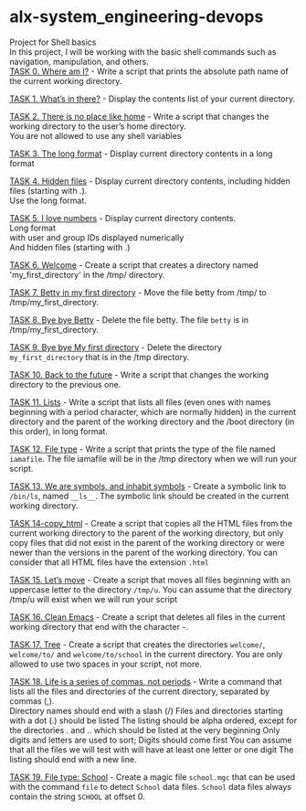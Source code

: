 # alx-system_engineering-devops
Project for Shell basics    
In this project, I will be working with the basic shell commands such as navigation, manipulation, and others.     
[TASK 0. Where am I?](./0-current_working_directory) - Write a script that prints the absolute path name of the current working directory.

[TASK 1. What’s in there?](./1-listit) - Display the contents list of your current directory.

[TASK 2. There is no place like home](./2-bring_me_home) - Write a script that changes the working directory to the user’s home directory.     
You are not allowed to use any shell variables

[TASK 3. The long format](./3-listfiles) - Display current directory contents in a long format

[TASK 4. Hidden files](./4-listmorefiles) - Display current directory contents, including hidden files (starting with .).       
Use the long format.

[TASK 5. I love numbers](./5-listfilesdigitonly) - Display current directory contents.         
Long format       
with user and group IDs displayed numerically        
And hidden files (starting with .)        

[TASK 6. Welcome](./6-firstdirectory) - Create a script that creates a directory named 'my_first_directory' in the /tmp/ directory.

[TASK 7. Betty in my first directory](./7-movethatfile) - Move the file betty from /tmp/ to /tmp/my_first_directory.

[TASK 8. Bye bye Betty](./8-firstdelete) - Delete the file betty. The file `betty` is in /tmp/my_first_directory.

[TASK 9. Bye bye My first directory](./9-firstdirdeletion) - Delete the directory `my_first_directory` that is in the /tmp directory.

[TASK 10. Back to the future](./10-back) - Write a script that changes the working directory to the previous one.

[TASK 11. Lists](./11-lists) - Write a script that lists all files (even ones with names beginning with a period character, which are normally hidden) in the current directory and the parent of the working directory and the /boot directory (in this order), in long format.

[TASK 12. File type](./12-file_type) - Write a script that prints the type of the file named `iamafile`. The file iamafile will be in the /tmp directory when we will run your script.

[TASK 13. We are symbols, and inhabit symbols](./13-symbolic_link) - Create a symbolic link to `/bin/ls`, named `__ls__`. The symbolic link should be created in the current working directory.

[TASK 14-copy_html](./14-copy_html) - Create a script that copies all the HTML files from the current working directory to the parent of the working directory, but only copy files that did not exist in the parent of the working directory or were newer than the versions in the parent of the working directory. You can consider that all HTML files have the extension `.html`

[TASK 15. Let’s move](./15-lets_move) - Create a script that moves all files beginning with an uppercase letter to the directory `/tmp/u`. You can assume that the directory /tmp/u will exist when we will run your script

[TASK 16. Clean Emacs](./16-clean_emacs) - Create a script that deletes all files in the current working directory that end with the character `~`.

[TASK 17. Tree](./17-tree) - Create a script that creates the directories `welcome/`, `welcome/to/` and `welcome/to/school` in the current directory. You are only allowed to use two spaces in your script, not more.

[TASK 18. Life is a series of commas, not periods](./18-commas) - Write a command that lists all the files and directories of the current directory, separated by commas (,).      
Directory names should end with a slash (/)
Files and directories starting with a dot (.) should be listed
The listing should be alpha ordered, except for the directories . and .. which should be listed at the very beginning
Only digits and letters are used to sort; Digits should come first
You can assume that all the files we will test with will have at least one letter or one digit
The listing should end with a new line.

[TASK 19. File type: School](./School.mgc) - Create a magic file `school.mgc` that can be used with the command `file` to detect `School` data files. `School` data files always contain the string `SCHOOL` at offset 0.
